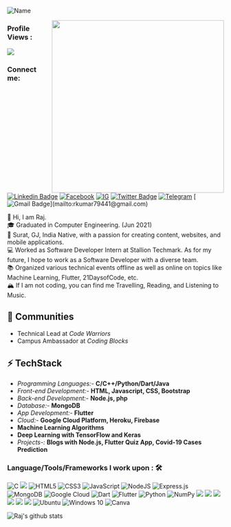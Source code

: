 
![Name](https://i.imgur.com/E90viAt.png)

<img align='right' src='https://i.imgur.com/lvScleq.png' width='400"'>

### Profile Views :<br>
<img src="https://profile-counter.glitch.me/rajpatel1225/count.svg" />

### Connect me:
[![Linkedin Badge](https://img.shields.io/badge/RajBhensdadiya%20-%230077B5.svg?&style=for-the-badge&logo=linkedin&logoColor=white)](https://www.linkedin.com/in/raj-bhensdadiya-117b8818a/)
[![Facebook](https://img.shields.io/badge/rajpatel1225%20-%231877F2.svg?&style=for-the-badge&logo=Facebook&logoColor=white)](https://www.facebook.com/rajpatel1225)
[![IG](https://img.shields.io/badge/RajExplains%20-%23E4405F.svg?&style=for-the-badge&logo=Instagram&logoColor=white)](http://instagram.com/rajexplains)
[![Twitter Badge](https://img.shields.io/badge/RajExplains%20-%231DA1F2.svg?&style=for-the-badge&logo=Twitter&logoColor=white)](https://twitter.com/rajexplains) 
[![Telegram](https://img.shields.io/badge/rajpatel1225-2CA5E0?style=for-the-badge&logo=telegram&logoColor=white)](https://t.me/rajpatel1225)
[![Gmail Badge](https://img.shields.io/badge/Gmail-D14836?style=for-the-badge&logo=gmail&logoColor=white")](mailto:rkumar79441@gmail.com)

👋 Hi, I am Raj. <br/>
🎓 Graduated in Computer Engineering. (Jun 2021) <br/>
🌇 Surat, GJ, India Native, with a passion for creating content, websites, and mobile applications.<br/>
💻 Worked as Software Developer Intern at Stallion Techmark. As for my future, I hope to work as a Software Developer with a diverse team.<br/>
📚 Organized various technical events offline as well as online on topics like Machine Learning,  Flutter, 21DaysofCode, etc.<br/>
🏔 If I am not coding, you can find me Travelling, Reading, and Listening to Music.<br/>

## 👯 Communities
* Technical Lead at *Code Warriors*
* Campus Ambassador at *Coding Blocks*

## ⚡ TechStack
- *Programming Languages:-* **C/C++/Python/Dart/Java**
- *Front-end Development:-* **HTML, Javascript, CSS, Bootstrap**
- *Back-end Development:-* **Node.js, php**
- *Database:-* **MongoDB**
- *App Development:-* **Flutter**
- *Cloud:-* **Google Cloud Platform, Heroku, Firebase**
- **Machine Learning Algorithms** 
- **Deep Learning with TensorFlow and Keras**
- *Projects-:* **Blogs with Node.js, Flutter Quiz App, Covid-19 Cases Prediction**

### Language/Tools/Frameworks I work upon : 🛠
<img alt="C" src="https://img.shields.io/badge/c%20-%2300599C.svg?&style=for-the-badge&logo=c&logoColor=white"/> <img src="https://img.shields.io/badge/c++%20-%2300599C.svg?&style=for-the-badge&logo=c%2B%2B&logoColor=white"> <img alt="HTML5" src="https://img.shields.io/badge/html5%20-%23E34F26.svg?&style=for-the-badge&logo=html5&logoColor=white"/> <img alt="CSS3" src="https://img.shields.io/badge/css3%20-%231572B6.svg?&style=for-the-badge&logo=css3&logoColor=white"/> <img alt="JavaScript" src="https://img.shields.io/badge/javascript%20-%23323330.svg?&style=for-the-badge&logo=javascript&logoColor=%23F7DF1E"/> <img alt="NodeJS" src="https://img.shields.io/badge/node.js%20-%2343853D.svg?&style=for-the-badge&logo=node.js&logoColor=white"/> <img alt="Express.js" src="https://img.shields.io/badge/express.js%20-%23404d59.svg?&style=for-the-badge"/> <img alt="MongoDB" src ="https://img.shields.io/badge/MongoDB-%234ea94b.svg?&style=for-the-badge&logo=mongodb&logoColor=white"/> <img alt="Google Cloud" src="https://img.shields.io/badge/Google%20Cloud%20-%234285F4.svg?&style=for-the-badge&logo=google-cloud&logoColor=white"/> <img alt="Dart" src="https://img.shields.io/badge/dart-%230175C2.svg?&style=for-the-badge&logo=dart&logoColor=white"/> <img alt="Flutter" src="https://img.shields.io/badge/Flutter%20-%2302569B.svg?&style=for-the-badge&logo=Flutter&logoColor=white" /> <img alt="Python" src="https://img.shields.io/badge/python%20-%2314354C.svg?&style=for-the-badge&logo=python&logoColor=white"/> <img alt="NumPy" src="https://img.shields.io/badge/numpy%20-%23013243.svg?&style=for-the-badge&logo=numpy&logoColor=white" /> <img src="https://img.shields.io/badge/pandas%20-%23150458.svg?&style=for-the-badge&logo=pandas&logoColor=white" /> <img src="https://img.shields.io/badge/Keras%20-%23D00000.svg?&style=for-the-badge&logo=Keras&logoColor=white"/> <img src="https://img.shields.io/badge/TensorFlow%20-%23FF6F00.svg?&style=for-the-badge&logo=TensorFlow&logoColor=white" /> <img src="https://img.shields.io/badge/flask%20-%23000.svg?&style=for-the-badge&logo=flask&logoColor=white"/> <img src="https://img.shields.io/badge/git%20-%23F05033.svg?&style=for-the-badge&logo=git&logoColor=white"/> <img src="https://img.shields.io/badge/github%20-%23121011.svg?&style=for-the-badge&logo=github&logoColor=white"/> <img alt="Ubuntu" src="https://img.shields.io/badge/Ubuntu-E95420?style=for-the-badge&logo=ubuntu&logoColor=white" /> <img alt="Windows 10" src="https://img.shields.io/badge/Windows-0078D6?style=for-the-badge&logo=windows&logoColor=white" /> <img alt="Canva" src="https://img.shields.io/badge/Canva%20-%2300C4CC.svg?&style=for-the-badge&logo=Canva&logoColor=white"/>

![Raj's github stats](https://github-readme-stats.vercel.app/api?username=rajpatel1225&theme=algolia&show_icons=true)

